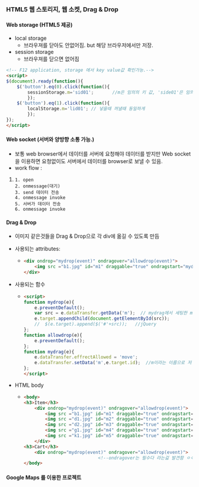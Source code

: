 ### HTML5 웹 스토리지, 웹 소켓, Drag & Drop

#### Web storage (HTML5 제공)

- local storage
  - 브라우져를 닫아도 안없어짐.  but 해당 브라우저에서만 저장.
- session storage
  - 브라우져를  닫으면 없어짐 

``` html
<!-- F12 application, storage 에서 key value값 확인가능.-->
<script>
$(document).ready(function(){
	$('button').eq(0).click(function(){
		sessionStorage.m='sid01';		//m은 임의의 키 값, 'side01'은 임의의 value값.
		});
	$('button').eq(1).click(function(){
		localStorage.m='lid01';	// 넣을때 꺼낼때 동일하게 
		});
});
</script>
```





#### Web socket (서버와 양방향 소통 가능.)

- 보통 web browser에서 데이터를 서버에 요청해야 데이터를 받지만  Web socket을 이용하면 요청없이도 서버에서 데이터를 browser로 보낼 수 있음. 
- work flow :

1. ```
   1. open
   2. onmessage(대기)
   3. send 데이터 전송
   4. onmessage invoke
   5. 서버가 데이터 전송
   6. onmessage invoke
   ```



#### Drag & Drop

- 이미지 같은것들을 Drag & Drop으로 각 div에 옮길 수 있도록 만듬

- 사용되는 attributes:

  - ``` html
    <div ondrop="mydrop(event)" ondragover="allowdrop(event)">	
    	<img src ="b1.jpg" id="m1" draggable="true" ondragstart="mydrag(event)">
    </div>	
    ```

- 사용되는 함수 

  - ```html
    <script>
    function mydrop(e){
    	e.preventDefault();
    	var src = e.dataTransfer.getData('m');	// mydrag에서 세팅한 m
    	e.target.appendChild(document.getElementById(src));
    	// 	$(e.target).append($('#'+src));   //jQuery
    };
    function allowdrop(e){
    	e.preventDefault();
    };
    function mydrag(e){
    	e.dataTransfer.effrectAllowed = 'move';
    	e.dataTransfer.setData('m',e.target.id);  //m이라는 이름으로 저 장
    };
    </script>
    ```

- HTML body

  - ```html
    <body>
    <h3>Item</h3>    
        <div ondrop="mydrop(event)" ondragover="allowdrop(event)">	
    		<img src ="b1.jpg" id="m1" draggable="true" ondragstart="mydrag(event)">
    		<img src ="d1.jpg" id="m2" draggable="true" ondragstart="mydrag(event)">
    		<img src ="d2.jpg" id="m3" draggable="true" ondragstart="mydrag(event)">
    		<img src ="g1.jpg" id="m4" draggable="true" ondragstart="mydrag(event)">
    		<img src ="k1.jpg" id="m5" draggable="true" ondragstart="mydrag(event)">
    	</div>
    <h3>Cart</h3>
    	<div ondrop="mydrop(event)" ondragover="allowdrop(event)"> 
            					<!--ondragover는 필수다 라는걻 발견함 ㅇㅇ -->
    </body>
    
    ```



#### Google Maps 를 이용한 프로젝트

